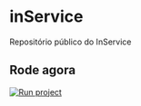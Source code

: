 # inService
Repositório público do InService

## Rode agora
<a href="http://run.azk.io/start/?repo=leohmoraes/inservice&amp;ref=azkfile"><img alt="Run project" src="https://s3-sa-east-1.amazonaws.com/assets.azk.io/run-project.png"></a>
